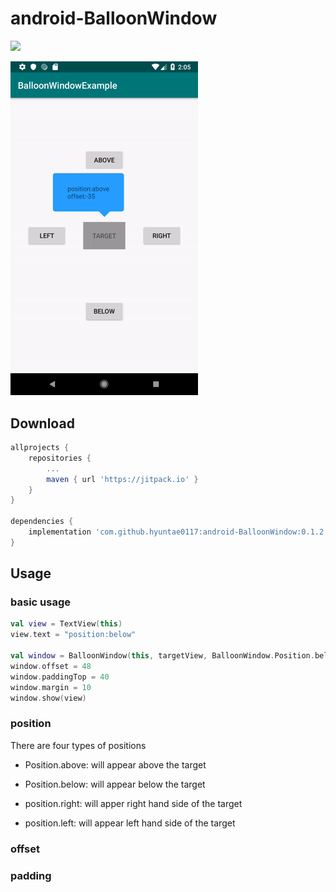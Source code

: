 # android-BalloonWindow

[![](https://jitpack.io/v/hyuntae0117/android-BalloonWindow.svg)](https://jitpack.io/#hyuntae0117/android-BalloonWindow)

<img src="screenshots/demo.gif" alt="drawing" width="300"/>

## Download

```gradle
allprojects {
    repositories {
        ...
        maven { url 'https://jitpack.io' }
    }
}

dependencies {
    implementation 'com.github.hyuntae0117:android-BalloonWindow:0.1.2'
}
```

## Usage

### basic usage
```kotlin
val view = TextView(this)
view.text = "position:below"

val window = BalloonWindow(this, targetView, BalloonWindow.Position.below)
window.offset = 48
window.paddingTop = 40
window.margin = 10
window.show(view)
```

### position
There are four types of positions

- Position.above: will appear above the target

- Position.below: will appear below the target

- position.right: will apper right hand side of the target

- position.left: will appear left hand side of the target

### offset

### padding
